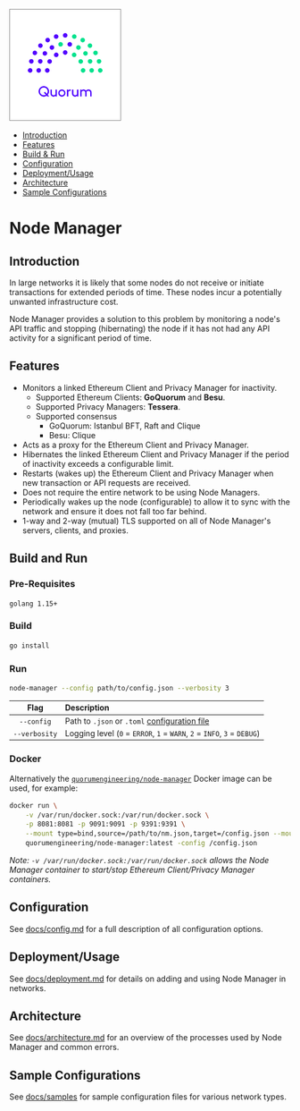 ![logo](logo.png)

- [Introduction](#Introduction)
- [Features](#Features)
- [Build & Run](#Build-and-Run)
- [Configuration](#Configuration)
- [Deployment/Usage](#Deployment/Usage)
- [Architecture](#Architecture)
- [Sample Configurations](#Sample-Configurations)

# Node Manager

## Introduction
In large networks it is likely that some nodes do not receive or initiate transactions for extended periods of time. These nodes incur a potentially unwanted infrastructure cost. 

Node Manager provides a solution to this problem by monitoring a node's API traffic and stopping (hibernating) the node if it has not had any API activity for a significant period of time.

## Features

* Monitors a linked Ethereum Client and Privacy Manager for inactivity.
    * Supported Ethereum Clients: **GoQuorum** and **Besu**.
    * Supported Privacy Managers: **Tessera**.
    * Supported consensus
        * GoQuorum: Istanbul BFT, Raft and Clique
        * Besu: Clique
* Acts as a proxy for the Ethereum Client and Privacy Manager.
* Hibernates the linked Ethereum Client and Privacy Manager if the period of inactivity exceeds a configurable limit.
* Restarts (wakes up) the Ethereum Client and Privacy Manager when new transaction or API requests are received.
* Does not require the entire network to be using Node Managers.
* Periodically wakes up the node (configurable) to allow it to sync with the network and ensure it does not fall too far behind. 
* 1-way and 2-way (mutual) TLS supported on all of Node Manager's servers, clients, and proxies.

## Build and Run
### Pre-Requisites
    golang 1.15+
### Build
```bash
go install
```
### Run
```bash
node-manager --config path/to/config.json --verbosity 3
```

| Flag | Description |
| :---: | :--- |
| `--config` | Path to `.json` or `.toml` [configuration file](docs/config.md) |
| `--verbosity` | Logging level (`0` = `ERROR`, `1` = `WARN`, `2` = `INFO`, `3` = `DEBUG`) |

### Docker

Alternatively the [`quorumengineering/node-manager`](https://hub.docker.com/r/quorumengineering/node-manager) Docker image can be used, for example:

```bash
docker run \
    -v /var/run/docker.sock:/var/run/docker.sock \
    -p 8081:8081 -p 9091:9091 -p 9391:9391 \
    --mount type=bind,source=/path/to/nm.json,target=/config.json --mount type=bind,source=/path/to/peers.json,target=/peers.json \
    quorumengineering/node-manager:latest -config /config.json
```

*Note: `-v /var/run/docker.sock:/var/run/docker.sock` allows the Node Manager container to start/stop Ethereum Client/Privacy Manager containers.*

## Configuration
See [docs/config.md](docs/config.md) for a full description of all configuration options.

## Deployment/Usage
See [docs/deployment.md](docs/deployment.md) for details on adding and using Node Manager in networks. 

## Architecture
See [docs/architecture.md](docs/architecture.md) for an overview of the processes used by Node Manager and common errors.

## Sample Configurations
See [docs/samples](docs/samples) for sample configuration files for various network types.


